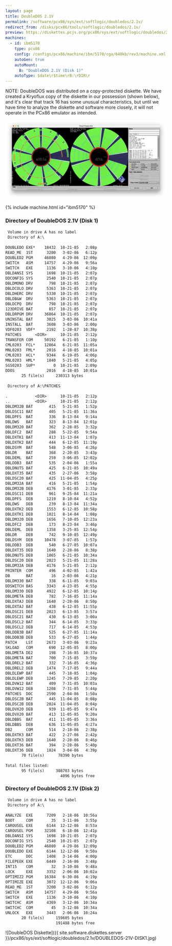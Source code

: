 ```yaml
---
layout: page
title: DoubleDOS 2.1V
permalink: /software/pcx86/sys/ext/softlogic/doubledos/2.1v/
redirect_from: /disks/pcx86/tools/softlogic/doubledos/2.1v/
preview: https://diskettes.pcjs.org/pcx86/sys/ext/softlogic/doubledos/2.1v/DOUBLEDOS-21V-DISK1.jpg
machines:
  - id: ibm5170
    type: pcx86
    config: /configs/pcx86/machine/ibm/5170/cga/640kb/rev3/machine.xml
    autoGen: true
    autoMount:
      B: "DoubleDOS 2.1V (Disk 1)"
    autoType: $date\r$time\rB:\rDIR\r
---
```


NOTE: DoubleDOS was distributed on a copy-protected diskette.  We have created a Kryoflux copy
of the diskette in our possession (shown below), and it's clear that track 16 has some unusual characteristics,
but until we have time to analyze the diskette and software more closely, it will not operate in the PCx86
emulator as intended.

![DOUBLEDOS-21V-DISK1-HxC](DOUBLEDOS-21V-DISK1-HxC.png)

{% include machine.html id="ibm5170" %}

### Directory of DoubleDOS 2.1V (Disk 1)

     Volume in drive A has no label
     Directory of A:\

    DOUBLEDO EXE*    18432  10-21-85   2:08p
    READ_ME  1ST      3200   3-02-86   6:12p
    DOUBLED2 PGM     46080   4-29-86  12:09p
    SWITCH   ASM     14757   4-29-86   9:56a
    SWITCH   EXE      1136   3-10-86   4:10p
    DBLDANSI SYS      1698  10-21-85   2:07p
    DDCONFIG SYS      2540  10-21-85   2:07p
    DBLDMONO DRV       798  10-21-85   2:07p
    DBLDCOLO DRV      5363  10-21-85   2:07p
    DBLDHERC DRV      5330  10-21-85   2:07p
    DBLDB&W  DRV      5363  10-21-85   2:07p
    DBLDCPQ  DRV       798  10-21-85   2:07p
    123DRIVE BAT       857  10-21-85   2:07p
    DBLDRPGM DRV     36864  10-21-85   2:07p
    UNINSTAL BAT      3025   3-03-86  10:41a
    INSTALL  BAT      3608   3-03-86   2:00p
    VDF0203  VDF*     2192   1-28-87  10:38p
    PATCHES      <DIR>      10-21-85   2:12p
    TRANSFER COM     50192   6-21-85   1:10p
    CML0203  FCL*    12864   6-21-85  11:05a
    MNL0203  FML*     2016   4-18-85  10:01a
    CML0203  HCL*     9344   6-19-85   4:06p
    MNL0203  HML*     1840   5-21-85   4:05p
    SGS0203  SUP*        0  10-21-85   2:09p
    DDOS              2016   4-18-85  10:01a
           25 file(s)     230313 bytes

     Directory of A:\PATCHES

    .            <DIR>      10-21-85   2:12p
    ..           <DIR>      10-21-85   2:12p
    DBLDM32B BAT       415   5-21-85   1:52p
    DBLDSC11 BAT       405   5-21-85  11:36a
    DBLDPFS  BAT       336   8-13-84   9:14a
    DBLDWS   BAT       323   8-13-84  12:01p
    DBLDM320 BAT       362   2-28-85   3:32p
    DBLDFC2  BAT       288   5-22-85   9:54a
    DBLDXTK1 BAT       413  11-13-84   1:07p
    DBLDXTK2 BAT       444   6-12-85  11:19p
    DBLDSYM  BAT       548   3-06-85   4:26p
    DBLDR    BAT       368   2-20-85   3:43p
    DBLDEML  BAT       259   3-06-85  12:02p
    DBLDDB3  BAT       535   2-04-86   1:55a
    DBLDNUTS BAT       425   6-21-85  10:49a
    DBLDXT35 BAT       435   2-27-86   3:58p
    DBLDSC20 BAT       425  11-04-85   4:25p
    DBLDM32A BAT       416   5-21-85   1:54p
    DBLDM32B DEB      4176   3-01-85   2:33p
    DBLDSC11 DEB       961   9-25-84  11:21a
    DBLDPFS  DEB      1219   8-10-84   4:52p
    DBLDWS   DEB       239   8-13-84  11:34a
    DBLDXTK2 DEB      1553   6-12-85  10:58p
    DBLDXTK1 DEB      1021   8-14-84   1:08p
    DBLDM320 DEB      1656   7-10-85  12:23a
    DBLDFC2  DEB       173   8-23-84   3:46p
    DBLDEML  DEB      1358   3-25-85  12:54p
    DBLDR    DEB       742   9-10-85  12:49p
    DBLDSYM  DEB     10478   3-07-85   1:57p
    DBLDDB3  DEB       540   6-27-85  10:07a
    DBLDXT35 DEB      1640   2-28-86   8:38p
    DBLDNUTS DEB      1865   6-21-85  10:34a
    DBLDSC20 DEB      2023   5-21-85  11:28a
    DBLDM32A DEB      4176   5-21-85   2:12p
    PRINTER  COM       496   4-02-85   1:42a
    DB       BAT        16   2-03-86   4:21p
    DBLDM330 BAT       338   6-11-85   9:03a
    DDSWITCH BAS      3343   4-23-85   4:55p
    DBLDM330 DEB      4922   6-12-85  10:14p
    DBLDMETA DEB       782   7-16-85  11:14a
    DBLDXTAJ DEB      1640   2-28-86   8:50p
    DBLDXTAJ BAT       438   6-12-85  11:55p
    DBLDSC21 DEB      2023   6-13-85   3:57a
    DBLDSC21 BAT       430   6-13-85   3:00a
    DBLDSCL2 BAT       344   6-14-85   3:33p
    DBLDSCL2 DEB       717   6-14-85   4:53p
    DBLDDB3B BAT       525   6-27-85  11:14a
    DBLDDB3B DEB       533   6-27-85   1:44p
    PATCH    LST      2673   3-03-86   9:23a
    SKLOAD   COM       690  12-05-85   8:00p
    DBLDMETA DE2       198   7-16-85  10:37a
    DBLDMETA BAT       700   7-15-85   3:59p
    DBLDREL2 BAT       332   7-16-85   4:36p
    DBLDREL2 DEB      1474   7-17-85   9:44a
    DBLDLEWP BAT       445   7-18-85   1:04p
    DBLDLEWP DEB      1245   7-29-85   2:20p
    DBLDVW12 BAT       409   7-31-85  10:03a
    DBLDVW12 DEB      1208   7-31-85   5:44p
    PATCHES  DOC      2590   2-04-86   1:50a
    DBLDSC2B BAT       445  11-04-85   8:08p
    DBLDSC2B DEB      2024  11-04-85   8:04p
    DBLDVX20 DEB       939  11-05-85   9:47a
    DBLDVX20 BAT       413  11-05-85   9:20a
    DBLDBBS  BAT       411  11-05-85   3:36a
    DBLDBBS  DEB       636  11-05-85   4:27a
    DB2      COM       514   2-18-86   2:38p
    DBLDXTK3 BAT       422   2-27-86   2:42p
    DBLDXTK3 DEB      1640   2-28-86   8:46p
    DBLDXT36 BAT       394   2-28-86   5:40p
    DBLDXT36 DEB      1824   3-04-86   4:39p
           70 file(s)      78390 bytes

    Total files listed:
           95 file(s)     308703 bytes
                            4096 bytes free

### Directory of DoubleDOS 2.1V (Disk 2)

     Volume in drive A has no label
     Directory of A:\

    ANALYZE  EXE      7209   2-18-86  10:56a
    BOOT     COM        35   3-11-86   3:55p
    CAROUSEL EXE      6144  12-12-86   8:53a
    CAROUSEL PGM     32108   6-18-86  12:41p
    DBLDANSI SYS      1698  10-21-85   2:07p
    DDCONFIG SYS      2540  10-21-85   2:07p
    DOUBLED2 PGM     46080   4-29-86  12:09p
    DOUBLEDO EXE      6144  12-12-86   9:50a
    ETC      DOC      1408   3-14-86   4:00p
    FILEPEEK EXE      6449   2-16-86   3:48p
    INT15    COM        32   3-10-86   9:48a
    LOCK     EXE      3352   2-06-86  10:02a
    OPTIMIZ2 PGM     16384   6-30-86   4:19p
    OPTIMIZE EXE      3072  12-12-86   9:06a
    READ_ME  1ST      3200   3-02-86   6:12p
    SWITCH   ASM     14757   4-29-86   9:56a
    SWITCH   EXE      1136   3-10-86   4:10p
    SWITCHC  ASM      4369   3-12-86  10:34a
    SWITCHC  COM        45   3-12-86  10:34a
    UNLOCK   EXE      3443   2-06-86  10:24a
           20 file(s)     159605 bytes
                          191488 bytes free

![DoubleDOS Diskette]({{ site.software.diskettes.server }}/pcx86/sys/ext/softlogic/doubledos/2.1v/DOUBLEDOS-21V-DISK1.jpg)
